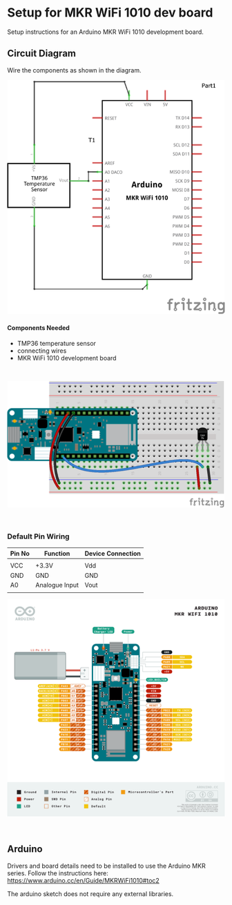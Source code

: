 # Setup for MKR WiFi 1010 dev board

<!-- #TODO add circuit diagrams and library info -->
Setup instructions for an Arduino MKR WiFi 1010 development board.

## Circuit Diagram
Wire the components as shown in the diagram.

![circuit diagram](assets/mkr-tmp36-sensor-circuit-diagram_schem.png)

#### Components Needed
* TMP36 temperature sensor
* connecting wires
* MKR WiFi 1010 development board

<br />

![breadboard diagram](assets/mkr-tmp36-sensor-circuit-diagram_bb.png)

<br />

### Default Pin Wiring

| Pin No | Function | Device Connection |
| --- | --- | --- |
|  |  |  |
| VCC | +3.3V | Vdd |
| GND | GND | GND |
| A0 | Analogue Input | Vout |
|  |  |  |

![pin diagram](assets/Pinout-MKRwifi1010_latest.png)

<br>

## Arduino

Drivers and board details need to be installed to use the Arduino MKR series. Follow the instructions here: https://www.arduino.cc/en/Guide/MKRWiFi1010#toc2

The arduino sketch does not require any external libraries.
